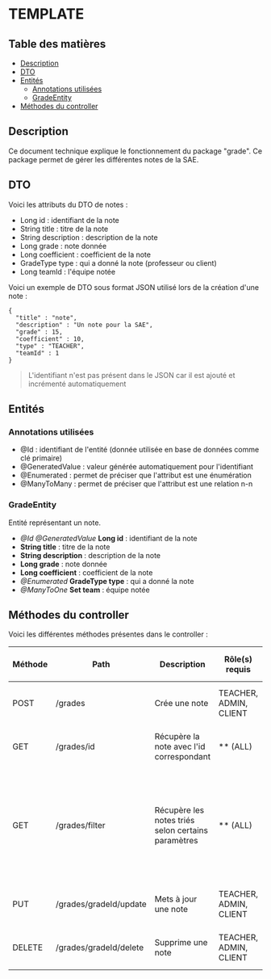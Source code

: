 # TEMPLATE

## Table des matières

- [Description](#description)
- [DTO](#dto)
- [Entités](#entités)
  - [Annotations utilisées](#annotations-utilisées)
  - [GradeEntity](#gradeentity)
- [Méthodes du controller](#méthodes-du-controller)

## Description

Ce document technique explique le fonctionnement du package "grade".
Ce package permet de gérer les différentes notes de la SAE. 

## DTO

Voici les attributs du DTO de notes :

- Long id : identifiant de la note
- String title : titre de la note
- String description : description de la note
- Long grade : note donnée
- Long coefficient : coefficient de la note
- GradeType type : qui a donné la note (professeur ou client)
- Long teamId : l'équipe notée

Voici un exemple de DTO sous format JSON utilisé lors de la création d'une note :

```
{
  "title" : "note",
  "description" : "Un note pour la SAE",
  "grade" : 15,
  "coefficient" : 10,
  "type" : "TEACHER",
  "teamId" : 1
}
```
> L'identifiant n'est pas présent dans le JSON car il est ajouté et incrémenté automatiquement



## Entités

### Annotations utilisées

- @Id : identifiant de l'entité (donnée utilisée en base de données comme clé primaire)
- @GeneratedValue : valeur générée automatiquement pour l'identifiant
- @Enumerated : permet de préciser que l'attribut est une énumération
- @ManyToMany : permet de préciser que l'attribut est une relation n-n


### GradeEntity

Entité représentant un note.

- _@Id @GeneratedValue_ **Long id** : identifiant de la note
- **String title** : titre de la note
- **String description** : description de la note
- **Long grade** : note donnée
- **Long coefficient** : coefficient de la note
- _@Enumerated_ **GradeType type** : qui a donné la note
- _@ManyToOne_ **Set<TeamEntity> team** : équipe notée 

## Méthodes du controller

Voici les différentes méthodes présentes dans le controller :

| Méthode | Path                   | Description                                         | Rôle(s) requis         | Condition(s) d'accès             | Query params (* : obligatoire)                                                                        | Body     | Retour          |
|---------|------------------------|-----------------------------------------------------|------------------------|----------------------------------|-------------------------------------------------------------------------------------------------------|----------|-----------------|
| POST    | /grades                | Crée une note                                       | TEACHER, ADMIN, CLIENT | Être connecté (token en entête)  | Aucun                                                                                                 | GradeDTO | GradeDTO        |
| GET     | /grades/id             | Récupère la note avec l'id correspondant            | ** (ALL)               | Être connecté (token en entête)  | Long id                                                                                               | Aucun    | List<GradeDTO>  |
| GET     | /grades/filter         | Récupère les notes triés selon certains paramètres  | ** (ALL)               | Être connecté (token en entête)  | Long id, String title, String description, Long grade, Long coefficient, GradeType type, Long teamId  | Aucun    | List<GradeDTO>  |
| PUT     | /grades/gradeId/update | Mets à jour une note                                | TEACHER, ADMIN, CLIENT | Être connecté (token en entête)  | Aucun                                                                                                 | GradeDTO | GradeDTO        |
| DELETE  | /grades/gradeId/delete | Supprime une note                                   | TEACHER, ADMIN, CLIENT | Être connecté (token en entête)  | Long gradeId                                                                                          | Aucun    | Rien            |
